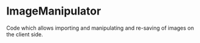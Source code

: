 ImageManipulator
=================

Code which allows importing and manipulating and re-saving of images on the client side.
